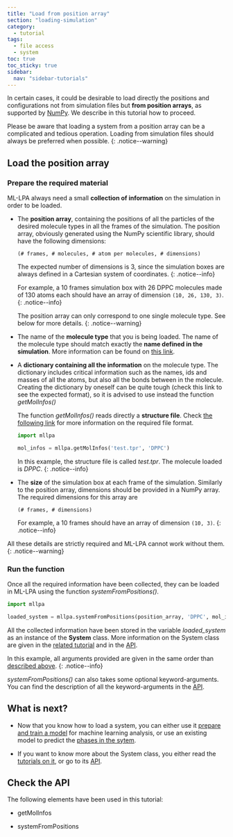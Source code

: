 ```yaml
---
title: "Load from position array"
section: "loading-simulation"
category:
  - tutorial
tags:
  - file access
  - system
toc: true
toc_sticky: true
sidebar:
  nav: "sidebar-tutorials"
---
```


In certain cases, it could be desirable to load directly the positions and configurations not from
simulation files but **from position arrays**, as supported by [NumPy](https://numpy.org). We describe in this
tutorial how to proceed.

Please be aware that loading a system from a position array can be a complicated and tedious operation.
Loading from simulation files should always be preferred when possible.
{: .notice--warning}

## Load the position array

### Prepare the required material

ML-LPA always need a small **collection of information** on the simulation in order to be loaded.

* The **position array**, containing the positions of all the particles of the desired molecule types in all the frames of the simulation.
The position array, obviously generated using the NumPy scientific library, should have the following dimensions:

    ```(# frames, # molecules, # atom per molecules, # dimensions)```

    The expected number of dimensions is 3, since the simulation boxes are always defined in a Cartesian system of coordinates.
    {: .notice--info}

    For example, a 10 frames simulation box with 26 DPPC molecules made of 130 atoms each should have an array of dimension ```(10, 26, 130, 3)```.
    {: .notice--info}

    The position array can only correspond to one single molecule type. See below for more details.
    {: .notice--warning}

* The name of the **molecule type** that you is being loaded. The name of the molecule type should match exactly the **name defined in the simulation**.
More information can be found on [this link](/documentation/tutorials/loading-files/1-simulation-files/#molecule-type-selection).

* A **dictionary containing all the information** on the molecule type. The dictionary includes critical information such as the names, ids and masses of all the atoms, but also
all the bonds between in the molecule. Creating the dictionary by oneself can be quite tough (check this link to see the expected format), so it is advised to use instead
the function *getMolInfos()*

    The function *getMolInfos()* reads directly a **structure file**. Check [the following link](/documentation/tutorials/loading-files/1-simulation-files/#types-of-file) for more information on the required file format.

    ```python
    import mllpa

    mol_infos = mllpa.getMolInfos('test.tpr', 'DPPC')
    ```

    In this example, the structure file is called *test.tpr*. The molecule loaded is *DPPC*.
    {: .notice--info}

* The **size** of the simulation box at each frame of the simulation. Similarly to the position array, dimensions should be provided in a NumPy array.
The required dimensions for this array are

    ```(# frames, # dimensions)```

    For example, a 10 frames should have an array of dimension ```(10, 3)```.
    {: .notice--info}

All these details are strictly required and ML-LPA cannot work without them.
{: .notice--warning}

### Run the function

Once all the required information have been collected, they can be loaded in ML-LPA using the
function *systemFromPositions()*.

```python
import mllpa

loaded_system = mllpa.systemFromPositions(position_array, 'DPPC', mol_infos, boxes)
```

All the collected information have been stored in the variable *loaded_system* as
an instance of the **System** class. More information on the System class are given in the [related tutorial]() and in the [API]().

In this example, all arguments provided are given in the same order than [described above](/documentation/tutorials/loading-files/2-positions/#prepare-the-required-material).
{: .notice--info}

*systemFromPositions()* can also takes some optional keyword-arguments.
You can find the description of all the keyword-arguments in the [API]().

## What is next?

* Now that you know how to load a system, you can either use it [prepare and train a model]() for
    machine learning analysis, or use an existing model to predict the [phases in the sytem]().

* If you want to know more about the System class, you either read the [tutorials on it](), or go
    to its [API]().

## Check the API

The following elements have been used in this tutorial:

* getMolInfos

* systemFromPositions
